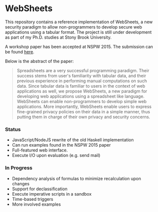 # WebSheets

This repository contains a reference implementation of WebSheets, a new
security paradigm to allow non-programmers to develop secure web applications
using a tabular format. The project is still under development as part of my
Ph.D. studies at Stony Brook University.

A workshop paper has been accepted at NSPW 2015. The submission can be found
[here](http://seclab.cs.sunysb.edu/seclab/pubs/nspw15.pdf).

Below is the abstract of the paper:

> Spreadsheets are a very successful programming paradigm. Their success stems
> from user's familiarity with tabular data, and their previous experience in
> performing manual computations on such data. Since tabular data is familiar to
> users in the context of web applications as well, we propose WebSheets, a new
> paradigm for developing web applications using a spreadsheet like language.
> WebSheets can enable non-programmers to develop simple web applications. More
> importantly, WebSheets enable users to express fine-grained privacy policies
> on their data in a simple manner, thus putting them in charge of their own
> privacy and security concerns.

### Status

- JavaScript/NodeJS rewrite of the old Haskell implementation
- Can run examples found in the NSPW 2015 paper
- Full-featured web interface.
- Execute I/O upon evaluation (e.g. send mail)

### In Progress

- Dependency analysis of formulas to minimize recalculation upon changes
- Support for declassification
- Execute imperative scripts in a sandbox
- Time-based triggers
- More involved examples
